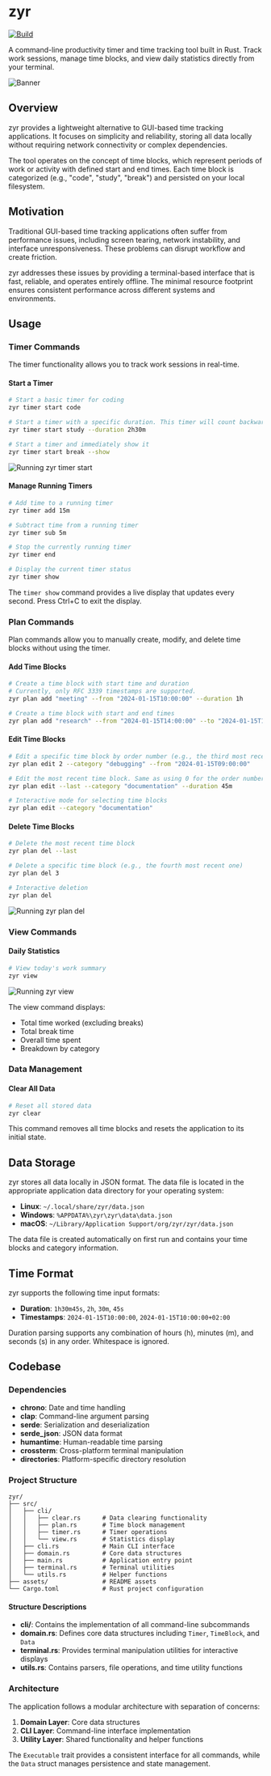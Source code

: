 # zyr

[![Build](https://github.com/SerbanUntu/zyr/actions/workflows/build.yml/badge.svg?branch=main)](https://github.com/SerbanUntu/zyr/actions/workflows/build.yml)

A command-line productivity timer and time tracking tool built in Rust. Track work sessions, manage time blocks, and view daily statistics directly from your terminal.

![Banner](./assets/banner.png)

## Overview

zyr provides a lightweight alternative to GUI-based time tracking applications. It focuses on simplicity and reliability, storing all data locally without requiring network connectivity or complex dependencies.

The tool operates on the concept of time blocks, which represent periods of work or activity with defined start and end times. Each time block is categorized (e.g., "code", "study", "break") and persisted on your local filesystem.

## Motivation

Traditional GUI-based time tracking applications often suffer from performance issues, including screen tearing, network instability, and interface unresponsiveness. These problems can disrupt workflow and create friction.

zyr addresses these issues by providing a terminal-based interface that is fast, reliable, and operates entirely offline. The minimal resource footprint ensures consistent performance across different systems and environments.

## Usage

### Timer Commands

The timer functionality allows you to track work sessions in real-time.

#### Start a Timer
```bash
# Start a basic timer for coding
zyr timer start code

# Start a timer with a specific duration. This timer will count backwards.
zyr timer start study --duration 2h30m

# Start a timer and immediately show it
zyr timer start break --show
```

![Running zyr timer start](./assets/zyr_timer_start.gif)

#### Manage Running Timers
```bash
# Add time to a running timer
zyr timer add 15m

# Subtract time from a running timer
zyr timer sub 5m

# Stop the currently running timer
zyr timer end

# Display the current timer status
zyr timer show
```

The `timer show` command provides a live display that updates every second. Press Ctrl+C to exit the display.

### Plan Commands

Plan commands allow you to manually create, modify, and delete time blocks without using the timer.

#### Add Time Blocks
```bash
# Create a time block with start time and duration
# Currently, only RFC 3339 timestamps are supported.
zyr plan add "meeting" --from "2024-01-15T10:00:00" --duration 1h

# Create a time block with start and end times
zyr plan add "research" --from "2024-01-15T14:00:00" --to "2024-01-15T16:30:00"
```

#### Edit Time Blocks
```bash
# Edit a specific time block by order number (e.g., the third most recent one)
zyr plan edit 2 --category "debugging" --from "2024-01-15T09:00:00"

# Edit the most recent time block. Same as using 0 for the order number.
zyr plan edit --last --category "documentation" --duration 45m

# Interactive mode for selecting time blocks
zyr plan edit --category "documentation"
```

#### Delete Time Blocks
```bash
# Delete the most recent time block
zyr plan del --last

# Delete a specific time block (e.g., the fourth most recent one)
zyr plan del 3

# Interactive deletion
zyr plan del
```

![Running zyr plan del](./assets/zyr_plan_del.gif)

### View Commands

#### Daily Statistics
```bash
# View today's work summary
zyr view
```

![Running zyr view](./assets/zyr_view.gif)

The view command displays:
- Total time worked (excluding breaks)
- Total break time
- Overall time spent
- Breakdown by category

### Data Management

#### Clear All Data
```bash
# Reset all stored data
zyr clear
```

This command removes all time blocks and resets the application to its initial state.

## Data Storage

zyr stores all data locally in JSON format. The data file is located in the appropriate application data directory for your operating system:

- **Linux**: `~/.local/share/zyr/data.json`
- **Windows**: `%APPDATA%\zyr\zyr\data\data.json`
- **macOS**: `~/Library/Application Support/org/zyr/zyr/data.json`

The data file is created automatically on first run and contains your time blocks and category information.

## Time Format

zyr supports the following time input formats:

- **Duration**: `1h30m45s`, `2h`, `30m`, `45s`
- **Timestamps**: `2024-01-15T10:00:00`, `2024-01-15T10:00:00+02:00`

Duration parsing supports any combination of hours (h), minutes (m), and seconds (s) in any order. Whitespace is ignored.

## Codebase

### Dependencies

- **chrono**: Date and time handling
- **clap**: Command-line argument parsing
- **serde**: Serialization and deserialization
- **serde_json**: JSON data format
- **humantime**: Human-readable time parsing
- **crossterm**: Cross-platform terminal manipulation
- **directories**: Platform-specific directory resolution

### Project Structure

```
zyr/
├── src/
│   ├── cli/
│   │   ├── clear.rs      # Data clearing functionality
│   │   ├── plan.rs       # Time block management
│   │   ├── timer.rs      # Timer operations
│   │   └── view.rs       # Statistics display
│   ├── cli.rs            # Main CLI interface
│   ├── domain.rs         # Core data structures
│   ├── main.rs           # Application entry point
│   ├── terminal.rs       # Terminal utilities
│   └── utils.rs          # Helper functions
├── assets/               # README assets
└── Cargo.toml            # Rust project configuration
```

#### Structure Descriptions

- **cli/**: Contains the implementation of all command-line subcommands
- **domain.rs**: Defines core data structures including `Timer`, `TimeBlock`, and `Data`
- **terminal.rs**: Provides terminal manipulation utilities for interactive displays
- **utils.rs**: Contains parsers, file operations, and time utility functions

### Architecture

The application follows a modular architecture with separation of concerns:

1. **Domain Layer**: Core data structures
2. **CLI Layer**: Command-line interface implementation
3. **Utility Layer**: Shared functionality and helper functions

The `Executable` trait provides a consistent interface for all commands, while the `Data` struct manages persistence and state management.
